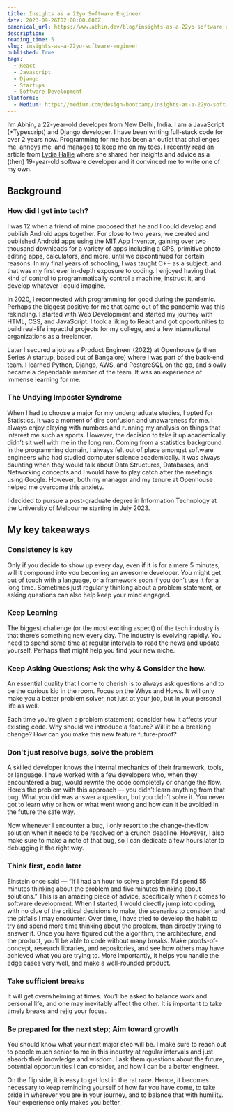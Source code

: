```yaml
---
title: Insights as a 22yo Software Engineer
date: 2023-09-26T02:00:00.000Z
canonical_url: https://www.abhin.dev/blog/insights-as-a-22yo-software-engineer
description:
reading_time: 5
slug: insights-as-a-22yo-software-engineer
published: True
tags:
  - React
  - Javascript
  - Django
  - Startups
  - Software Development
platforms:
  - Medium: https://medium.com/design-bootcamp/insights-as-a-22yo-software-engineer-d3b8a79c585b
---
```


I’m Abhin, a 22-year-old developer from New Delhi, India. I am a JavaScript (+Typescript) and Django developer. I have been writing full-stack code for over 2 years now. Programming for me has been an outlet that challenges me, annoys me, and manages to keep me on my toes. I recently read an article from [Lydia Hallie](https://medium.com/@lydiahallie/advice-from-a-19-y-o-girl-software-developer-88737bcc6be5) where she shared her insights and advice as a (then) 19-year-old software developer and it convinced me to write one of my own.

## Background

### How did I get into tech?

I was 12 when a friend of mine proposed that he and I could develop and publish Android apps together. For close to two years, we created and published Android apps using the MIT App Inventor, gaining over two thousand downloads for a variety of apps including a GPS, primitive photo editing apps, calculators, and more, until we discontinued for certain reasons. In my final years of schooling, I was taught C++ as a subject, and that was my first ever in-depth exposure to coding. I enjoyed having that kind of control to programmatically control a machine, instruct it, and develop whatever I could imagine.

In 2020, I reconnected with programming for good during the pandemic. Perhaps the biggest positive for me that came out of the pandemic was this rekindling. I started with Web Development and started my journey with HTML, CSS, and JavaScript. I took a liking to React and got opportunities to build real-life impactful projects for my college, and a few international organizations as a freelancer.

Later I secured a job as a Product Engineer (2022) at Openhouse (a then Series A startup, based out of Bangalore) where I was part of the back-end team. I learned Python, Django, AWS, and PostgreSQL on the go, and slowly became a dependable member of the team. It was an experience of immense learning for me.

### The Undying Imposter Syndrome

When I had to choose a major for my undergraduate studies, I opted for Statistics. It was a moment of dire confusion and unawareness for me. I always enjoy playing with numbers and running my analysis on things that interest me such as sports. However, the decision to take it up academically didn’t sit well with me in the long run. Coming from a statistics background in the programming domain, I always felt out of place amongst software engineers who had studied computer science academically. It was always daunting when they would talk about Data Structures, Databases, and Networking concepts and I would have to play catch after the meetings using Google. However, both my manager and my tenure at Openhouse helped me overcome this anxiety.

I decided to pursue a post-graduate degree in Information Technology at the University of Melbourne starting in July 2023.

## My key takeaways

### Consistency is key

Only if you decide to show up every day, even if it is for a mere 5 minutes, will it compound into you becoming an awesome developer. You might get out of touch with a language, or a framework soon if you don’t use it for a long time. Sometimes just regularly thinking about a problem statement, or asking questions can also help keep your mind engaged.

### Keep Learning

The biggest challenge (or the most exciting aspect) of the tech industry is that there’s something new every day. The industry is evolving rapidly. You need to spend some time at regular intervals to read the news and update yourself. Perhaps that might help you find your new niche.

### Keep Asking Questions; Ask the why & Consider the how.

An essential quality that I come to cherish is to always ask questions and to be the curious kid in the room. Focus on the Whys and Hows. It will only make you a better problem solver, not just at your job, but in your personal life as well.

Each time you’re given a problem statement, consider how it affects your existing code. Why should we introduce a feature? Will it be a breaking change? How can you make this new feature future-proof?

### Don’t just resolve bugs, solve the problem

A skilled developer knows the internal mechanics of their framework, tools, or language. I have worked with a few developers who, when they encountered a bug, would rewrite the code completely or change the flow. Here’s the problem with this approach — you didn’t learn anything from that bug. What you did was answer a question, but you didn’t solve it. You never got to learn why or how or what went wrong and how can it be avoided in the future the safe way.

Now whenever I encounter a bug, I only resort to the change-the-flow solution when it needs to be resolved on a crunch deadline. However, I also make sure to make a note of that bug, so I can dedicate a few hours later to debugging it the right way.

### Think first, code later

Einstein once said — “If I had an hour to solve a problem I’d spend 55 minutes thinking about the problem and five minutes thinking about solutions.” This is an amazing piece of advice, specifically when it comes to software development. When I started, I would directly jump into coding, with no clue of the critical decisions to make, the scenarios to consider, and the pitfalls I may encounter. Over time, I have tried to develop the habit to try and spend more time thinking about the problem, than directly trying to answer it. Once you have figured out the algorithm, the architecture, and the product, you’ll be able to code without many breaks. Make proofs-of-concept, research libraries, and repositories, and see how others may have achieved what you are trying to. More importantly, it helps you handle the edge cases very well, and make a well-rounded product.

### Take sufficient breaks

It will get overwhelming at times. You’ll be asked to balance work and personal life, and one may inevitably affect the other. It is important to take timely breaks and rejig your focus.

### Be prepared for the next step; Aim toward growth

You should know what your next major step will be. I make sure to reach out to people much senior to me in this industry at regular intervals and just absorb their knowledge and wisdom. I ask them questions about the future, potential opportunities I can consider, and how I can be a better engineer.

On the flip side, it is easy to get lost in the rat race. Hence, it becomes necessary to keep reminding yourself of how far you have come, to take pride in wherever you are in your journey, and to balance that with humility. Your experience only makes you better.
